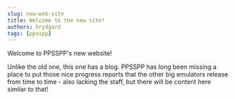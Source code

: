 ```yaml
---
slug: new-web-site
title: Welcome to the new site!
authors: hrydgard
tags: [ppsspp]
---
```


Welcome to PPSSPP's new website!

Unlike the old one, this one has a blog. PPSSPP has long been missing a place to put those nice progress reports that the other big emulators release from time to time - also lacking the staff, but there will be content here similar to that!
